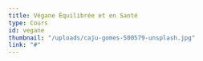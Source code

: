 ```yaml
---
title: Végane Équilibrée et en Santé
type: Cours
id: vegane
thumbnail: "/uploads/caju-gomes-500579-unsplash.jpg"
link: "#"
---
```

